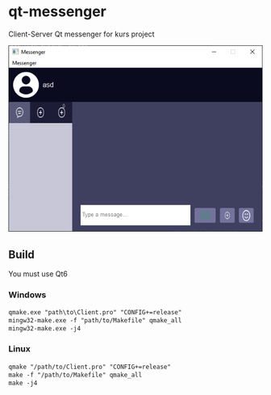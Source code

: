 # qt-messenger
Client-Server Qt messenger for kurs project

![Messenger](https://github.com/Romsik788/qt-messenger/blob/main/.github/menu.png?raw=true)
## Build
You must use Qt6
### Windows
```shell
qmake.exe "path\to\Client.pro" "CONFIG+=release"
mingw32-make.exe -f "path/to/Makefile" qmake_all
mingw32-make.exe -j4
```
### Linux
```shell
qmake "/path/to/Client.pro" "CONFIG+=release"
make -f "/path/to/Makefile" qmake_all
make -j4
```
